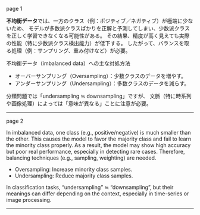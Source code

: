 page 1

**不均衡データ**では、一方のクラス（例：ポジティブ／ネガティブ）が極端に少ないため、
モデルが多数派クラスばかりを正解と予測してしまい、少数派クラスを正しく学習できなくなる可能性がある。
その結果、精度が高く見えても実際の性能（特に少数派クラス検出能力）が低下する。
したがって、バランスを取る処理（例：サンプリング、重み付けなど）が必要。


不均衡データ（imbalanced data）への主な対処方法

* オーバーサンプリング（Oversampling）：少数クラスのデータを増やす。
* アンダーサンプリング（Undersampling）：多数クラスのデータを減らす。

分類問題では「undersampling ≒ downsampling」ですが、
文脈（特に時系列や画像処理）によっては「意味が異なる」ことに注意が必要。

---
page 2

In imbalanced data, one class (e.g., positive/negative) is much smaller than the other.
This causes the model to favor the majority class and fail to learn the minority class properly.
As a result, the model may show high accuracy but poor real performance, especially in detecting rare cases.
Therefore, balancing techniques (e.g., sampling, weighting) are needed.

* Oversampling: Increase minority class samples.
* Undersampling: Reduce majority class samples.

In classification tasks, “undersampling” ≒ “downsampling”,
but their meanings can differ depending on the context,
especially in time-series or image processing.

---

